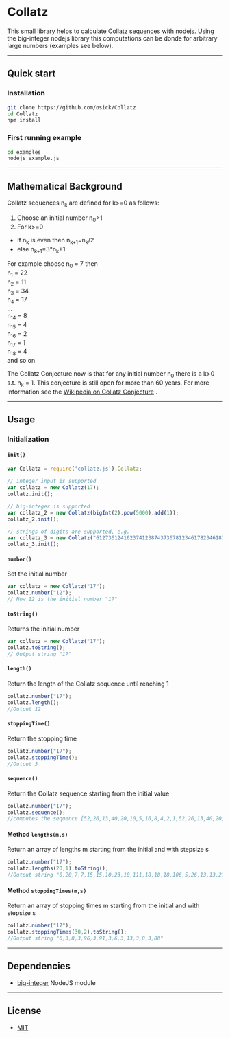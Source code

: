 # Collatz

This small library helps to calculate Collatz sequences with nodejs. Using the big-integer nodejs library this computations can be donde for arbitrary large numbers (examples see below).

---

## Quick start
### Installation


```sh
git clone https://github.com/osick/Collatz
cd Collatz
npm install
```

### First running example

```sh
cd examples
nodejs example.js
```

---

## Mathematical Background

Collatz sequences n<sub>k</sub> are defined for k>=0 as follows:

1. Choose an initial number n<sub>0</sub>&gt;1
2. For k>=0 
  * if n<sub>k</sub> is even then n<sub>k+1</sub>=n<sub>k</sub>/2 
  * else n<sub>k+1</sub>=3*n<sub>k</sub>+1

For example choose 
n<sub>0</sub> = 7 then  
n<sub>1</sub>  = 22  
n<sub>2</sub>  = 11  
n<sub>3</sub>  = 34  
n<sub>4</sub>  = 17  
...  
n<sub>14</sub> =  8  
n<sub>15</sub> =  4  
n<sub>16</sub> =  2  
n<sub>17</sub> =  1  
n<sub>18</sub> =  4    
and so on  

The Collatz Conjecture now is that for any initial number n<sub>0</sub> there is a k>0 s.t. n<sub>k</sub> = 1.
This conjecture is still open for more than 60 years. For more information see the [Wikipedia on Collatz Conjecture](https://en.wikipedia.org/wiki/Collatz_conjecture) .

---

## Usage

### Initialization
#### `init()`

```javascript
var Collatz = require('collatz.js').Collatz;  

// integer input is supported
var collatz = new Collatz(17);
collatz.init();

// big-integer is supported
var collatz_2 = new Collatz(bigInt(2).pow(5000).add(1));
collatz_2.init();

// strings of digits are supported, e.g.
var collatz_3 = new Collatz("612736124162374123874373678123461782346187293461782347823645");
collatz_3.init();
```


#### `number()`
Set the initial number
```javascript
var collatz = new Collatz("17");
collatz.number("12");
// Now 12 is the initial number "17"
```

#### `toString()`
Returns the initial number
```javascript
var collatz = new Collatz("17");
collatz.toString();
// Output string "17"
```

####  `length()`
Return the length of the Collatz sequence until reaching 1
```javascript
collatz.number("17");
collatz.length();
//Output 12
```

####  `stoppingTime()`
Return the stopping time
```javascript
collatz.number("17");
collatz.stoppingTime(); 
//Output 3
```

####  `sequence()`
Return the Collatz sequence starting from the initial value
```javascript
collatz.number("17");
collatz.sequence();
//computes the sequence [52,26,13,40,20,10,5,16,8,4,2,1,52,26,13,40,20,10,5,16,8,4,2,1,52,26,13,40,20,10,5,16,8,4,2,1]
```

#### Method `lengths(m,s)`
Return an array of lengths m starting from the initial and with stepsize s
```javascript
collatz.number("17");
collatz.lengths(20,1).toString();
//Output string "0,20,7,7,15,15,10,23,10,111,18,18,18,106,5,26,13,13,21,21"
```

#### Method `stoppingTimes(m,s)`
Return an array of stopping times m starting from the initial and with stepsize s
```javascript
collatz.number("17");
collatz.stoppingTimes(30,2).toString(); 
//Output string "6,3,8,3,96,3,91,3,6,3,13,3,8,3,88"
```

---

## Dependencies
- [big-integer](https://www.npmjs.com/package/big-integer)  NodeJS module

---

## License
- [MIT](https://github.com/electron/electron/blob/master/LICENSE)
